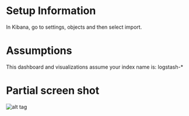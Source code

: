 # Setup Information
In Kibana, go to settings, objects and then select import.

# Assumptions
This dashboard and visualizations assume your index name is: logstash-*

# Partial screen shot
![alt tag](https://github.com/vigeek/aws-cloudtrail-to-logstash/blob/master/kibana-dashboard/dashboard-partial-ss.png)
